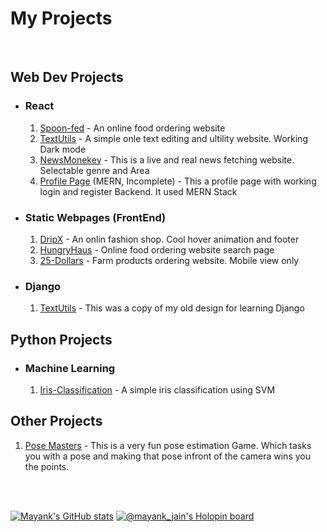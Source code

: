 # My Projects

<br/>

## Web Dev Projects
- ### React
  1. [Spoon-fed](https://github.com/Mayank-Jain-1/SpoonFed.github.io) - An online food ordering website
  1. [TextUtils](https://github.com/Mayank-Jain-1/TextUtils) - A simple onle text editing and ultility website. Working Dark mode 
  1. [NewsMonekey](https://github.com/Mayank-Jain-1/NewsMonkey) - This is a live and real news fetching website. Selectable genre and Area
  1. [Profile Page](https://github.com/Mayank-Jain-1/Full-Stack-Web-App) (MERN, Incomplete) - This a profile page with working login and register Backend. It used MERN Stack

- ### Static Webpages (FrontEnd)
  1. [DripX](https://github.com/Mayank-Jain-1/DripX.github.io) - An onlin fashion shop. Cool hover animation and footer
  1. [HungryHaus](https://github.com/Mayank-Jain-1/HungryHaus.github.io) - Online food ordering website search page
  1. [25-Dollars](https://github.com/Mayank-Jain-1/25-Dollars-project) - Farm products ordering website. Mobile view only

- ### Django
  1. [TextUtils](https://github.com/Mayank-Jain-1/Text-Utils-using-Django) - This was a copy of my old design for learning Django

## Python Projects
- ### Machine Learning
  1. [Iris-Classification](https://github.com/Mayank-Jain-1/Iris-Classification-SVM) - A simple iris classification using SVM

## Other Projects
  1. [Pose Masters](https://github.com/Mayank-Jain-1/Pose-Master) - This is a very fun pose estimation Game. Which tasks you with a pose and making that pose infront of the camera wins you the points. 

<br /><br />

[![Mayank's GitHub stats](https://github-readme-stats.vercel.app/api?username=mayank-jain-1)](https://github.com/anuraghazra/github-readme-stats&theme=dark)
[![@mayank_jain's Holopin board](https://holopin.me/mayank_jain)](https://holopin.io/@mayank_jain)
